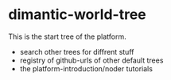 # dimantic-world-tree

This is the start tree of the platform.

- search other trees for diffrent stuff
- registry of github-urls of other default trees 
- the platform-introduction/noder tutorials
